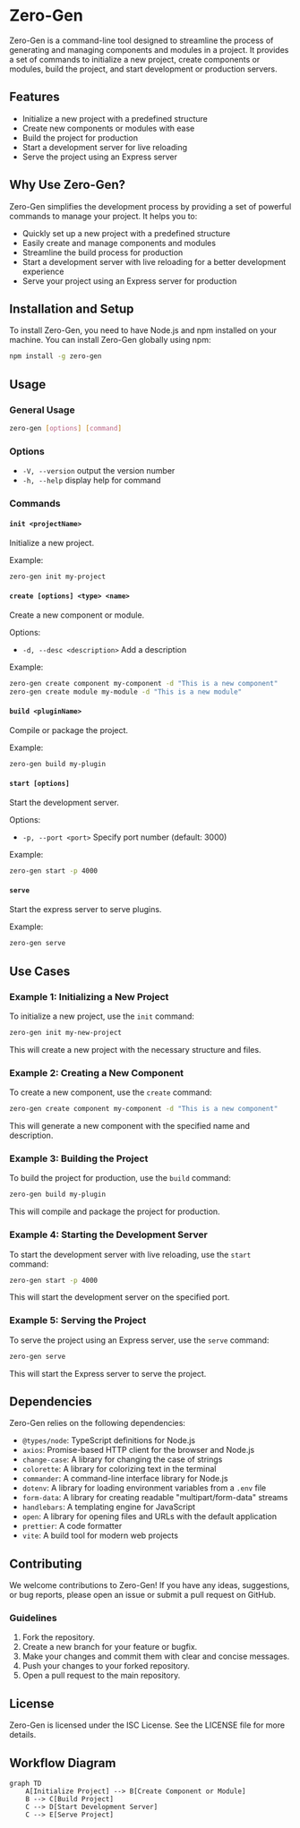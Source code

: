 # Zero-Gen

Zero-Gen is a command-line tool designed to streamline the process of generating and managing components and modules in a project. It provides a set of commands to initialize a new project, create components or modules, build the project, and start development or production servers.

## Features

- Initialize a new project with a predefined structure
- Create new components or modules with ease
- Build the project for production
- Start a development server for live reloading
- Serve the project using an Express server

## Why Use Zero-Gen?

Zero-Gen simplifies the development process by providing a set of powerful commands to manage your project. It helps you to:

- Quickly set up a new project with a predefined structure
- Easily create and manage components and modules
- Streamline the build process for production
- Start a development server with live reloading for a better development experience
- Serve your project using an Express server for production

## Installation and Setup

To install Zero-Gen, you need to have Node.js and npm installed on your machine. You can install Zero-Gen globally using npm:

```sh
npm install -g zero-gen
```

## Usage

### General Usage

```sh
zero-gen [options] [command]
```

### Options

- `-V, --version`                   output the version number
- `-h, --help`                      display help for command

### Commands

#### `init <projectName>`

Initialize a new project.

Example:

```sh
zero-gen init my-project
```

#### `create [options] <type> <name>`

Create a new component or module.

Options:
- `-d, --desc <description>`  Add a description

Example:

```sh
zero-gen create component my-component -d "This is a new component"
zero-gen create module my-module -d "This is a new module"
```

#### `build <pluginName>`

Compile or package the project.

Example:

```sh
zero-gen build my-plugin
```

#### `start [options]`

Start the development server.

Options:
- `-p, --port <port>`  Specify port number (default: 3000)

Example:

```sh
zero-gen start -p 4000
```

#### `serve`

Start the express server to serve plugins.

Example:

```sh
zero-gen serve
```

## Use Cases

### Example 1: Initializing a New Project

To initialize a new project, use the `init` command:

```sh
zero-gen init my-new-project
```

This will create a new project with the necessary structure and files.

### Example 2: Creating a New Component

To create a new component, use the `create` command:

```sh
zero-gen create component my-component -d "This is a new component"
```

This will generate a new component with the specified name and description.

### Example 3: Building the Project

To build the project for production, use the `build` command:

```sh
zero-gen build my-plugin
```

This will compile and package the project for production.

### Example 4: Starting the Development Server

To start the development server with live reloading, use the `start` command:

```sh
zero-gen start -p 4000
```

This will start the development server on the specified port.

### Example 5: Serving the Project

To serve the project using an Express server, use the `serve` command:

```sh
zero-gen serve
```

This will start the Express server to serve the project.

## Dependencies

Zero-Gen relies on the following dependencies:

- `@types/node`: TypeScript definitions for Node.js
- `axios`: Promise-based HTTP client for the browser and Node.js
- `change-case`: A library for changing the case of strings
- `colorette`: A library for colorizing text in the terminal
- `commander`: A command-line interface library for Node.js
- `dotenv`: A library for loading environment variables from a `.env` file
- `form-data`: A library for creating readable "multipart/form-data" streams
- `handlebars`: A templating engine for JavaScript
- `open`: A library for opening files and URLs with the default application
- `prettier`: A code formatter
- `vite`: A build tool for modern web projects

## Contributing

We welcome contributions to Zero-Gen! If you have any ideas, suggestions, or bug reports, please open an issue or submit a pull request on GitHub.

### Guidelines

1. Fork the repository.
2. Create a new branch for your feature or bugfix.
3. Make your changes and commit them with clear and concise messages.
4. Push your changes to your forked repository.
5. Open a pull request to the main repository.

## License

Zero-Gen is licensed under the ISC License. See the LICENSE file for more details.

## Workflow Diagram

```mermaid
graph TD
    A[Initialize Project] --> B[Create Component or Module]
    B --> C[Build Project]
    C --> D[Start Development Server]
    C --> E[Serve Project]
```
